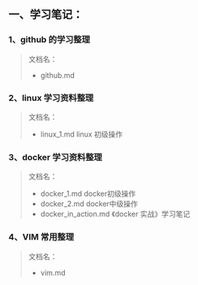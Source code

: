 ## 一、学习笔记：

### 1、github 的学习整理

> 文档名：
>
> * github.md

### 2、linux 学习资料整理

> 文档名：
>
> * linux_1.md     linux 初级操作

### 3、docker 学习资料整理

> 文档名：
>
> * docker_1.md  docker初级操作
> * docker_2.md  docker中级操作
> * docker_in_action.md    《docker 实战》学习笔记

### 4、VIM 常用整理

> 文档名：
>
> * vim.md